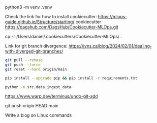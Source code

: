 python3 -m venv .venv

Check the link for how to install cookiecutter: https://mlops-guide.github.io/Structure/starting/
cookiecutter https://dagshub.com/DagsHub/Cookiecutter-MLOps.git 


cp -r /Users/daniel/.cookiecutters/Cookiecutter-MLOps/ .

Link for git branch divergence: https://jvns.ca/blog/2024/02/01/dealing-with-diverged-git-branches/

```bash
git pull --rebase
git push --force
git reset --hard origin/main
```

```bash
pip install --upgrade pip && pip install -r requirements.txt
```

```bash
python -m src.data.ingest_data
```

https://www.warp.dev/terminus/undo-git-add

git push origin HEAD:main

Write a blog on Linux commands